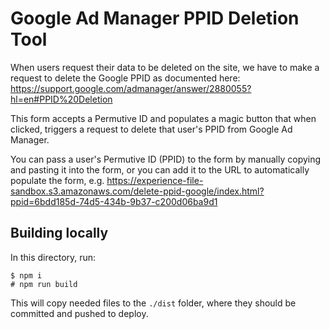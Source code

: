 # Google Ad Manager PPID Deletion Tool

When users request their data to be deleted on the site, we have to make a request to delete the Google PPID as documented here: https://support.google.com/admanager/answer/2880055?hl=en#PPID%20Deletion

This form accepts a Permutive ID and populates a magic button that when clicked, triggers a request to delete that user's PPID from Google Ad Manager.

You can pass a user's Permutive ID (PPID) to the form by manually copying and pasting it into the form, or you can add it to the URL to automatically populate the form, e.g. https://experience-file-sandbox.s3.amazonaws.com/delete-ppid-google/index.html?ppid=6bdd185d-74d5-434b-9b37-c200d06ba9d1

## Building locally

In this directory, run:

```
$ npm i
# npm run build
```

This will copy needed files to the `./dist` folder, where they should be committed and pushed to deploy.
